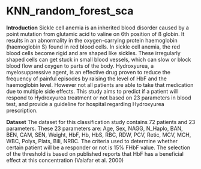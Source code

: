# KNN_random_forest_sca

**Introduction**
Sickle cell anemia is an inherited blood disorder caused by a point mutation from glutamic acid to valine on 6th position of 
ß globin. It results in an abnormality in the oxygen-carrying protein haemoglobin (haemoglobin S) found in red blood cells. 
In sickle cell anemia, the red blood cells become rigid and are shaped like sickles. These irregularly shaped cells can get 
stuck in small blood vessels, which can slow or block blood flow and oxygen to parts of the body. Hydroxyurea, a 
myelosuppressive agent, is an effective drug proven to reduce the frequency of painful episodes by raising the level of HbF 
and the haemoglobin level. However not all patients are able to take that medication due to multiple side effects. This study 
aims to predict if a patient will respond to Hydroxyurea treatment or not based on 23 parameters in blood test, and provide a 
guideline for hospital regarding Hydroxyurea prescription.

**Dataset**
The dataset for this classification study contains 72 patients and 23 parameters. These 23 parameters are: Age, Sex, NAGG, 
N_Haplo, BAN, BEN, CAM, SEN, Weight, HbF, Hb, HbS, RBC, RDW, PCV, Retic, MCV, MCH, WBC, Polys, Plats, Bili, NRBC.  The criteria
used to determine whether certain patient will be a responder or not is 15% FHbF value. The selection of the threshold is based
on published reports that HbF has a beneficial effect at this concentration (Valafar et al. 2000)

